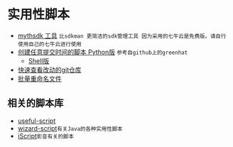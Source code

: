 # 实用性脚本

- [mythsdk 工具](/python/mythsdk/) `比sdkman 更简洁的sdk管理工具 因为采用的七牛云是免费版。请自行使用自己的七牛云进行使用`
- [创建任意提交时间的脚本 Python版](/python/create_commit.py) `参考自github上的greenhat`
	- [Shell版](https://github.com/Kuangcp/Script/blob/master/shell/create_commit.sh)
- [快速查看改动的git仓库](/python/check_repos.py) 
- [批量重命名文件](/python/rename_image.py)

## 相关的脚本库

- [useful-script](https://github.com/oldratlee/useful-scripts)
- [wizard-script](https://github.com/robertleepeak/wizard-scripts)`有关Java的各种实用性脚本`
- [iScript](https://github.com/PeterDing/iScript)`影音有关的脚本`


